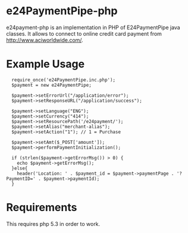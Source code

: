 e24PaymentPipe-php
==================

e24payment-php is an implementation in PHP of E24PaymentPipe  java classes. It allows to connect to online credit card payment from http://www.aciworldwide.com/.

Example Usage
==================

      require_once('e24PaymentPipe.inc.php');
      $payment = new e24PaymentPipe;

      $payment->setErrorUrl("/application/error");
      $payment->setResponseURL("/application/success");

      $payment->setLanguage("ENG");
      $payment->setCurrency("414");
      $payment->setResourcePath('/e24payment/');
      $payment->setAlias("merchant-alias");
      $payment->setAction("1"); // 1 = Purchase

      $payment->setAmt($_POST['amount']);
      $payment->performPaymentInitialization();
      
      if (strlen($payment->getErrorMsg()) > 0) {
        echo $payment->getErrorMsg();
      }else{ 
        header('Location: ' . $payment_id = $payment->paymentPage . '?PaymentID=' . $payment->paymentId);
      }
      
Requirements
=================

This requires php 5.3 in order to work.